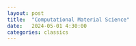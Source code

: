 ```yaml
---
layout: post
title:  "Computational Material Science"
date:   2024-05-01 4:30:00
categories: classics
---
```


